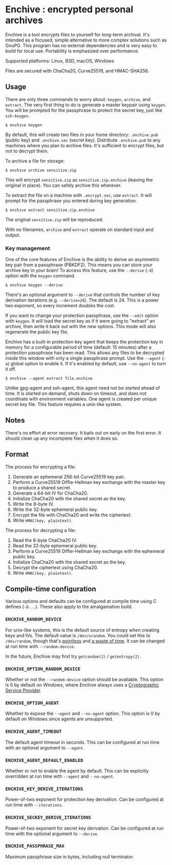 # Enchive : encrypted personal archives

Enchive is a tool encrypts files to yourself for long-term archival.
It's intended as a focused, simple alternative to more complex
solutions such as GnuPG. This program has no external dependencies and
is very easy to build for local use. Portability is emphasized over
performance.

Supported platforms: Linux, BSD, macOS, Windows

Files are secured with ChaCha20, Curve25519, and HMAC-SHA256.

## Usage

There are only three commands to worry about: `keygen`, `archive`, and
`extract`. The very first thing to do is generate a master keypair
using `keygen`. You will be prompted for the passphrase to protect the
secret key, just like `ssh-keygen`.

    $ enchive keygen

By default, this will create two files in your home directory:
`.enchive.pub` (public key) and `.enchive.sec` (secret key).
Distribute `.enchive.pub` to any machines where you plan to archive
files. It's sufficient to encrypt files, but not to decrypt them.

To archive a file for storage:

    $ enchive archive sensitive.zip

This will encrypt `sensitive.zip` as `sensitive.zip.enchive` (leaving
the original in place). You can safely archive this wherever.

To extract the file on a machine with `.encrypt.sec`, use `extract`.
It will prompt for the passphrase you entered during key generation.

    $ enchive extract sensitive.zip.enchive

The original `sensitive.zip` will be reproduced.

With no filenames, `archive` and `extract` operate on standard input
and output.

### Key management

One of the core features of Enchive is the ability to derive an
asymmetric key pair from a passphrase (PBKDF2). This means you can
store your archive key in your brain! To access this feature, use the
`--derive` (`-d`) option with the `keygen` command.

    $ enchive keygen --derive

There's an optional argument to `--derive` that controls the number of
key derivation iterations (e.g. `--derive=26`). The default is 24.
This is a power two exponent, so every increment doubles the cost.

If you want to change your protection passphrase, use the `--edit`
option with `keygen`. It will load the secret key as if it were going
to "extract" an archive, then write it back out with the new options.
This mode will also regenerate the public key file.

Enchive has a built-in protection key agent that keeps the protection
key in memory for a configurable period of time (default: 15 minutes)
after a protection passphrase has been read. This allows any files to
be decrypted inside this window with only a single passphrase prompt.
Use the `--agent` (`-a`) global option to enable it. If it's enabled
by default, use `--no-agent` to turn it off.

    $ enchive --agent extract file.enchive

Unlike gpg-agent and ssh-agent, this agent need not be started ahead
of time. It is started on demand, shuts down on timeout, and does not
coordinate with environment variables. One agent is created per unique
secret key file. This feature requires a unix-like system.

## Notes

There's no effort at error recovery. It bails out on early on the
first error. It should clean up any incomplete files when it does so.

## Format

The process for encrypting a file:

1. Generate an ephemeral 256-bit Curve25519 key pair.
2. Perform a Curve25519 Diffie-Hellman key exchange with the master
   key to produce a shared secret.
3. Generate a 64-bit IV for ChaCha20.
5. Initialize ChaCha20 with the shared secret as the key.
4. Write the 8-byte IV.
5. Write the 32-byte ephemeral public key.
6. Encrypt the file with ChaCha20 and write the ciphertext.
7. Write `HMAC(key, plaintext)`.

The process for decrypting a file:

1. Read the 8-byte ChaCha20 IV.
2. Read the 32-byte ephemeral public key.
3. Perform a Curve25519 Diffie-Hellman key exchange with the ephemeral
   public key.
4. Initialize ChaCha20 with the shared secret as the key.
5. Decrypt the ciphertext using ChaCha20.
7. Write `HMAC(key, plaintext)`.

## Compile-time configuration

Various options and defaults can be configured at compile time using C
defines (`-D...`). These also apply to the amalgamation build.

### `ENCHIVE_RANDOM_DEVICE`

For unix-like systems, this is the default source of entropy when
creating keys and IVs. The default value is `/dev/urandom`. You could
set this to `/dev/random`, though that's [pointless][djb] and [a waste
of time][myths]. It can be changed at run time with `--random-device`.

In the future, Enchive may first try `getrandom(2)` / `getentropy(2)`.

### `ENCHIVE_OPTION_RANDOM_DEVICE`

Whether or not the `--random-device` option should be available. This
option is 0 by default on Windows, where Enchive always uses a
[Cryptographic Service Provider][csp].

### `ENCHIVE_OPTION_AGENT`

Whether to expose the `--agent` and `--no-agent` option. This option
is 0 by default on Windows since agents are unsupported.

### `ENCHIVE_AGENT_TIMEOUT`

The default agent timeout in seconds. This can be configured at run
time with an optional argument to `--agent`.

### `ENCHIVE_AGENT_DEFAULT_ENABLED`

Whether or not to enable the agent by default. This can be explicitly
overridden at run time with `--agent` and `--no-agent`.

### `ENCHIVE_KEY_DERIVE_ITERATIONS`

Power-of-two exponent for protection key derivation. Can be configured
at run time with `--iterations`.

### `ENCHIVE_SECKEY_DERIVE_ITERATIONS`

Power-of-two exponent for secret key derivation. Can be configured at
run time with the optional argument to `--derive`.

### `ENCHIVE_PASSPHRASE_MAX`

Maximum passphrase size in bytes, including null terminator.


[myths]: http://www.2uo.de/myths-about-urandom/
[djb]: https://blog.cr.yp.to/20140205-entropy.html
[getrandom]: https://manpages.debian.org/testing/manpages-dev/getrandom.2.en.html
[getentropy]: http://man.openbsd.org/OpenBSD-current/man2/getentropy.2
[csp]: https://msdn.microsoft.com/en-us/library/windows/desktop/aa380246(v=vs.85).aspx
